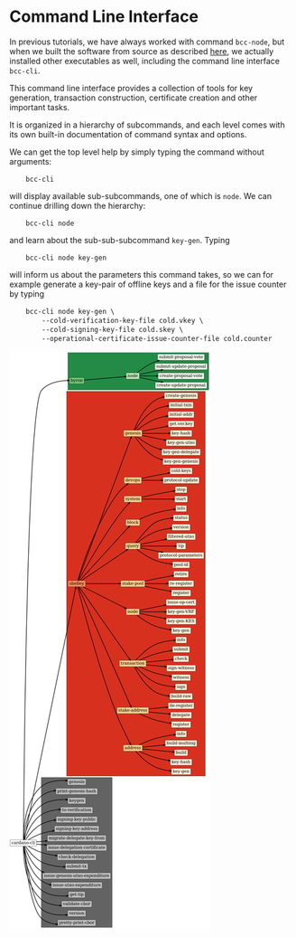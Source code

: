 # Command Line Interface

In previous tutorials, we have always worked with command `bcc-node`,
but when we built the software from source as described [here](install.md),
we actually installed other executables as well, including the command line interface `bcc-cli`.

This command line interface provides a collection of tools for key generation, transaction construction, certificate creation
and other important tasks.

It is organized in a hierarchy of subcommands, and each level comes with its own built-in documentation of command syntax and options.

We can get the top level help by simply typing the command without arguments:

        bcc-cli

will display available sub-subcommands, one of which is `node`. We can continue drilling down the hierarchy:

        bcc-cli node

and learn about the sub-sub-subcommand `key-gen`. Typing

        bcc-cli node key-gen

will inform us about the parameters this command takes, so we can for example generate a key-pair of offline keys and a file for the issue counter
by typing

        bcc-cli node key-gen \
            --cold-verification-key-file cold.vkey \
            --cold-signing-key-file cold.skey \
            --operational-certificate-issue-counter-file cold.counter

![`bcc-cli` command hierarchy](images/cli.png)
